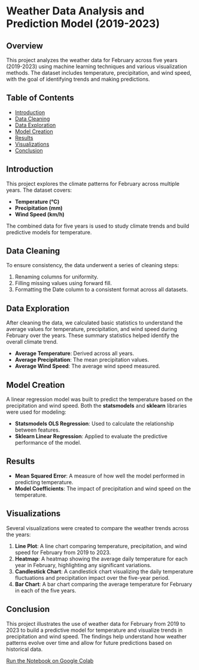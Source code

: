 
# Weather Data Analysis and Prediction Model (2019-2023)

## Overview

This project analyzes the weather data for February across five years (2019-2023) using machine learning techniques and various visualization methods. The dataset includes temperature, precipitation, and wind speed, with the goal of identifying trends and making predictions.

## Table of Contents

- [Introduction](#introduction)
- [Data Cleaning](#data-cleaning)
- [Data Exploration](#data-exploration)
- [Model Creation](#model-creation)
- [Results](#results)
- [Visualizations](#visualizations)
- [Conclusion](#conclusion)

## Introduction

This project explores the climate patterns for February across multiple years. The dataset covers:

- **Temperature (°C)**
- **Precipitation (mm)**
- **Wind Speed (km/h)**

The combined data for five years is used to study climate trends and build predictive models for temperature.

## Data Cleaning

To ensure consistency, the data underwent a series of cleaning steps:

1. Renaming columns for uniformity.
2. Filling missing values using forward fill.
3. Formatting the Date column to a consistent format across all datasets.

## Data Exploration

After cleaning the data, we calculated basic statistics to understand the average values for temperature, precipitation, and wind speed during February over the years. These summary statistics helped identify the overall climate trend.

- **Average Temperature**: Derived across all years.
- **Average Precipitation**: The mean precipitation values.
- **Average Wind Speed**: The average wind speed measured.

## Model Creation

A linear regression model was built to predict the temperature based on the precipitation and wind speed. Both the **statsmodels** and **sklearn** libraries were used for modeling:

- **Statsmodels OLS Regression**: Used to calculate the relationship between features.
- **Sklearn Linear Regression**: Applied to evaluate the predictive performance of the model.

## Results

- **Mean Squared Error**: A measure of how well the model performed in predicting temperature.
- **Model Coefficients**: The impact of precipitation and wind speed on the temperature.

## Visualizations

Several visualizations were created to compare the weather trends across the years:

1. **Line Plot**: A line chart comparing temperature, precipitation, and wind speed for February from 2019 to 2023.
2. **Heatmap**: A heatmap showing the average daily temperature for each year in February, highlighting any significant variations.
3. **Candlestick Chart**: A candlestick chart visualizing the daily temperature fluctuations and precipitation impact over the five-year period.
4. **Bar Chart**: A bar chart comparing the average temperature for February in each of the five years.

## Conclusion

This project illustrates the use of weather data for February from 2019 to 2023 to build a predictive model for temperature and visualize trends in precipitation and wind speed. The findings help understand how weather patterns evolve over time and allow for future predictions based on historical data.



[Run the Notebook on Google Colab](https://colab.research.google.com/drive/1dc2lXxl0-_5F22z1eQAGZz-Q0tX0nGO1?usp=drive_link)

